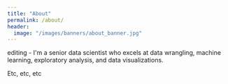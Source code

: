 ```yaml
---
title: "About"
permalink: /about/
header:
  image: "/images/banners/about_banner.jpg"
---
```


editing - I'm a senior data scientist who excels at data wrangling, machine learning, exploratory analysis, and data visualizations.

Etc, etc, etc
